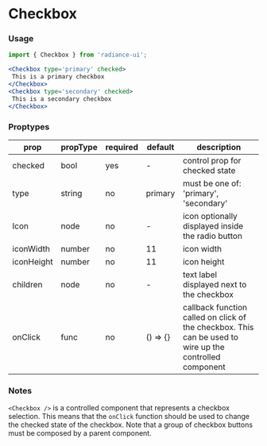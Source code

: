 # Checkbox
### Usage

 ```jsx
import { Checkbox } from 'radiance-ui';

<Checkbox type='primary' checked>
  This is a primary checkbox
</Checkbox>
<Checkbox type='secondary' checked>
  This is a secondary checkbox
</Checkbox>
```

 <!-- STORY -->

 ### Proptypes
| prop      | propType           | required | default | description                                                                                                                   |
|-----------|--------------------|----------|---------|-------------------------------------------------------------------------------------------------------------------------------|
| checked   | bool               | yes      | -       | control prop for checked state                                                                                                |
| type      | string             | no       | primary | must be one of: 'primary', 'secondary'                                                                                        |
| Icon      | node               | no       | -       | icon optionally displayed inside the radio button                                                                             |
| iconWidth | number             | no       | 11      | icon width                                                                                                                    |
| iconHeight| number             | no       | 11      | icon height                                                                                                                   |
| children  | node               | no       | -       | text label displayed next to the checkbox                                                                                     |
| onClick   | func               | no       | () => {}| callback function called on click of the checkbox. This can be used to wire up the controlled component                       |

 ### Notes
`<Checkbox />` is a controlled component that represents a checkbox
selection. This means that the `onClick` function should be used to
change the checked state of the checkbox. Note that a group of checkbox
buttons must be composed by a parent component.
